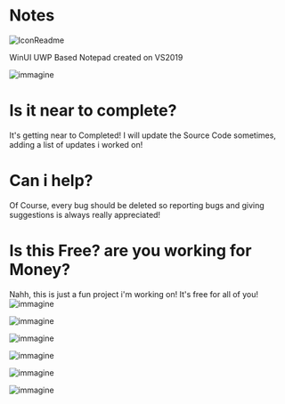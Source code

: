 # Notes

![IconReadme](https://user-images.githubusercontent.com/86930621/133277610-fd6f821b-a787-4f12-ac66-fabf8f9b9a35.png)


WinUI UWP Based Notepad created on VS2019



![immagine](https://user-images.githubusercontent.com/86930621/128529696-67e72383-7f5f-45e6-8f6a-bad237643010.png)

# Is it near to complete?
It's getting near to Completed! I will update the Source Code sometimes, adding a list of updates i worked on!
# Can i help?
Of Course, every bug should be deleted so reporting bugs and giving suggestions is always really appreciated!
# Is this Free? are you working for Money?
Nahh, this is just a fun project i'm working on!
It's free for all of you!
![immagine](https://user-images.githubusercontent.com/86930621/128529747-2e3f0140-d2d6-48b3-a676-7e8b30e62c95.png)

![immagine](https://user-images.githubusercontent.com/86930621/128529760-88e58937-3ece-44fd-8f9f-0e59e2746897.png)

![immagine](https://user-images.githubusercontent.com/86930621/128529772-451809a9-1492-47db-92bc-11c5fcfd1f36.png)

![immagine](https://user-images.githubusercontent.com/86930621/128529994-b0965822-bcfe-4727-82fd-eb89d11a5a48.png)

![immagine](https://user-images.githubusercontent.com/86930621/128530052-61cfd0f4-49b1-4ea2-837b-634bc88e89ad.png)

![immagine](https://user-images.githubusercontent.com/86930621/128530095-b1e6cbee-fbcf-45de-8d4b-59b71b10dea9.png)
